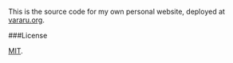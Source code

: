 This is the source code for my own personal website, deployed at [vararu.org](http://vararu.org/).

###License

[MIT](MIT).